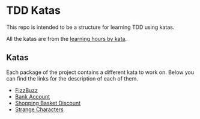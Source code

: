 # TDD Katas

This repo is intended to be a structure for learning TDD using katas.

All the katas are from the [learning hours by kata](https://sammancoaching.org/learning_hours/learning_hours_by_kata.html).


## Katas

Each package of the project contains a different kata to work on. Below you can find the links for the description of each of them.

- [FizzBuzz](https://sammancoaching.org/kata_descriptions/fizzbuzz.html)
- [Bank Account](https://sammancoaching.org/kata_descriptions/bank_account.html)
- [Shopping Basket Discount](https://sammancoaching.org/kata_descriptions/shopping_basket.html)
- [Strange Characters](https://sammancoaching.org/kata_descriptions/strange_characters.html)
